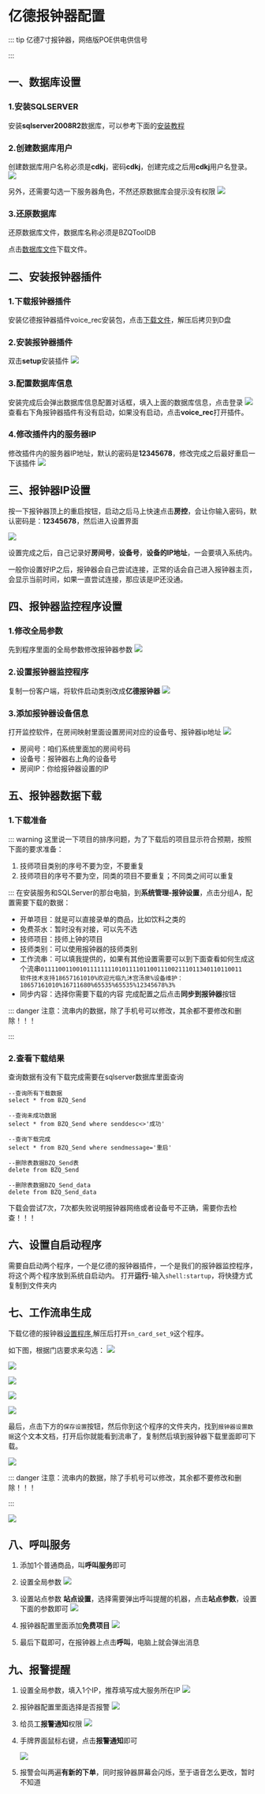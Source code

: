 # 亿德报钟器配置
::: tip
亿德7寸报钟器，网络版POE供电供信号

:::


## 一、数据库设置
### 1.安装SQLSERVER
安装**sqlserver2008R2**数据库，可以参考下面的[安装教程](https://www.php.cn/faq/697725.html)

### 2.创建数据库用户
创建数据库用户名称必须是**cdkj**，密码**cdkj**，创建完成之后用**cdkj**用户名登录。
![](https://wiki-cdsoft.oss-cn-hangzhou.aliyuncs.com/20240829150142.png)

另外，还需要勾选一下服务器角色，不然还原数据库会提示没有权限
![](https://wiki-cdsoft.oss-cn-hangzhou.aliyuncs.com/20240829150346.png)

### 3.还原数据库
还原数据库文件，数据库名称必须是BZQToolDB

点击[数据库文件](http://60.191.14.154:12345/d/SAAS%E8%BD%AF%E4%BB%B6/%E6%8A%A5%E9%92%9F%E6%96%87%E4%BB%B6/%E4%BA%BF%E5%BE%B7%E6%8A%A5%E9%92%9F%E5%99%A8/BZQToolDB)下载文件。

## 二、安装报钟器插件
### 1.下载报钟器插件
安装亿德报钟器插件voice_rec安装包，点击[下载文件](http://60.191.14.154:12345/d/SAAS%E8%BD%AF%E4%BB%B6/%E6%8A%A5%E9%92%9F%E6%96%87%E4%BB%B6/%E4%BA%BF%E5%BE%B7%E6%8A%A5%E9%92%9F%E5%99%A8/%E6%8A%A5%E9%92%9F%E5%99%A8%E8%AF%AD%E9%9F%B3%E5%AF%B9%E8%AE%B2%E8%AF%86%E5%88%AB%E6%8E%A7%E5%88%B6%E7%A8%8B%E5%BA%8F.zip)，解压后拷贝到D盘
### 2.安装报钟器插件
双击**setup**安装插件
![](https://wiki-cdsoft.oss-cn-hangzhou.aliyuncs.com/20240829155140.png)

### 3.配置数据库信息
安装完成后会弹出数据库信息配置对话框，填入上面的数据库信息，点击登录
   ![](https://wiki-cdsoft.oss-cn-hangzhou.aliyuncs.com/20240829155348.png)
查看右下角报钟器插件有没有启动，如果没有启动，点击**voice_rec**打开插件。

### 4.修改插件内的服务器IP
修改插件内的服务器IP地址，默认的密码是**12345678**，修改完成之后最好重启一下该插件
   ![](https://wiki-cdsoft.oss-cn-hangzhou.aliyuncs.com/20240829155727.png)

## 三、报钟器IP设置
按一下报钟器顶上的重启按钮，启动之后马上快速点击**房控**，会让你输入密码，默认密码是：**12345678**，然后进入设置界面

![](https://wiki-cdsoft.oss-cn-hangzhou.aliyuncs.com/20240829160037.png)

设置完成之后，自己记录好**房间号**，**设备号**，**设备的IP地址**，一会要填入系统内。

一般你设置好IP之后，报钟器会自己尝试连接，正常的话会自己进入报钟器主页，会显示当前时间，如果一直尝试连接，那应该是IP还没通。

## 四、报钟器监控程序设置
### 1.修改全局参数
   先到程序里面的全局参数修改报钟器参数
   ![](https://wiki-cdsoft.oss-cn-hangzhou.aliyuncs.com/20240829160453.png)

### 2.设置报钟器监控程序
   复制一份客户端，将软件启动类别改成**亿德报钟器**
   ![](https://wiki-cdsoft.oss-cn-hangzhou.aliyuncs.com/20240829160718.png)

### 3.添加报钟器设备信息
   打开监控软件，在房间映射里面设置房间对应的设备号、报钟器ip地址
   ![](https://wiki-cdsoft.oss-cn-hangzhou.aliyuncs.com/20240829160938.png)
   + 房间号：咱们系统里面加的房间号码
   + 设备号：报钟器右上角的设备号
   + 房间IP：你给报钟器设置的IP
  
## 五、报钟器数据下载
### 1.下载准备

::: warning
这里说一下项目的排序问题，为了下载后的项目显示符合预期，按照下面的要求准备：

1. 技师项目类别的序号不要为空，不要重复
2. 技师项目的序号不要为空，同类的项目不要重复；不同类之间可以重复

:::
在安装服务和SQLServer的那台电脑，到**系统管理-报钟设置**，点击分组A，配置需要下载的数据：
+ 开单项目：就是可以直接录单的商品，比如饮料之类的
+ 免费茶水：暂时没有对接，可以先不选
+ 技师项目：技师上钟的项目
+ 技师类别：可以使用报钟器的技师类别
+ 工作流串：可以填我提供的，如果有其他设置需要可以到下面查看如何生成这个流串```011110011001011111111010111101100111002111011340110110011   软件技术支持18657161010%欢迎光临九沐宫汤泉%设备维护：18657161010%16711680%65535%65535%12345678%3%```
+ 同步内容：选择你需要下载的内容
完成配置之后点击**同步到报钟器**按钮



::: danger
注意：流串内的数据，除了手机号可以修改，其余都不要修改和删除！！！

:::


### 2.查看下载结果
查询数据有没有下载完成需要在sqlserver数据库里面查询
```
--查询所有下载数据
select * from BZQ_Send

--查询未成功数据
select * from BZQ_Send where senddesc<>'成功'

--查询下载完成
select * from BZQ_Send where sendmessage='重启'

--删除表数据BZQ_Send表
delete from BZQ_Send

--删除表数据BZQ_Send_data
delete from BZQ_Send_data
```
下载会尝试7次，7次都失败说明报钟器网络或者设备号不正确，需要你去检查！！！

## 六、设置自启动程序
需要自启动两个程序，一个是亿德的报钟器插件，一个是我们的报钟器监控程序，将这个两个程序放到系统自启动内。
打开**运行**-输入```shell:startup```，将快捷方式复制到文件夹内

## 七、工作流串生成
下载亿德的报钟器[设置程序](http://60.191.14.154:12345/d/SAAS%E8%BD%AF%E4%BB%B6/%E6%8A%A5%E9%92%9F%E6%96%87%E4%BB%B6/%E4%BA%BF%E5%BE%B7%E6%8A%A5%E9%92%9F%E5%99%A8/%E4%BA%BF%E5%BE%B7%E6%8A%A5%E9%92%9F%E5%99%A8%E8%AE%BE%E7%BD%AE%E7%A8%8B%E5%BA%8F.zip),解压后打开```sn_card_set_9```这个程序。

如下图，根据门店要求来勾选：
![](https://wiki-cdsoft.oss-cn-hangzhou.aliyuncs.com/20240829163213.png)

![](https://wiki-cdsoft.oss-cn-hangzhou.aliyuncs.com/20240829163311.png)

![](https://wiki-cdsoft.oss-cn-hangzhou.aliyuncs.com/20240829163350.png)

![](https://wiki-cdsoft.oss-cn-hangzhou.aliyuncs.com/20240829163436.png)

![](https://wiki-cdsoft.oss-cn-hangzhou.aliyuncs.com/20240829163534.png)

最后，点击下方的```保存设置```按钮，然后你到这个程序的文件夹内，找到```报钟器设置数据```这个文本文档，打开后你就能看到流串了，复制然后填到报钟器下载里面即可下载。

![](https://wiki-cdsoft.oss-cn-hangzhou.aliyuncs.com/20240829163814.png)


::: danger
注意：流串内的数据，除了手机号可以修改，其余都不要修改和删除！！！

:::


![](https://wiki-cdsoft.oss-cn-hangzhou.aliyuncs.com/20240829163902.png)

## 八、呼叫服务
1. 添加1个普通商品，叫**呼叫服务**即可
2. 设置全局参数
   ![](https://wiki-cdsoft.oss-cn-hangzhou.aliyuncs.com/202502191702234.png)

3. 设置站点参数
   **站点设置**，选择需要弹出呼叫提醒的机器，点击**站点参数**，设置下面的参数即可
   ![](https://wiki-cdsoft.oss-cn-hangzhou.aliyuncs.com/202502191703013.png)

4. 报钟器配置里面添加**免费项目**
   ![](https://wiki-cdsoft.oss-cn-hangzhou.aliyuncs.com/202502191705226.png)

5. 最后下载即可，在报钟器上点击**呼叫**，电脑上就会弹出消息


## 九、报警提醒
1. 设置全局参数，填入1个IP，推荐填写成大服务所在IP
![](https://wiki-cdsoft.oss-cn-hangzhou.aliyuncs.com/202502191707933.png)
2. 报钟器配置里面选择是否报警
   ![](https://wiki-cdsoft.oss-cn-hangzhou.aliyuncs.com/202502191709407.png)
3. 给员工**报警通知**权限
   ![](https://wiki-cdsoft.oss-cn-hangzhou.aliyuncs.com/202502191713292.png)
4. 手牌界面鼠标右键，点击**报警通知**即可
   
   ![](https://wiki-cdsoft.oss-cn-hangzhou.aliyuncs.com/202502191711741.png)

5. 报警会叫两遍**有新的下单**，同时报钟器屏幕会闪烁，至于语音怎么更改，暂时不知道